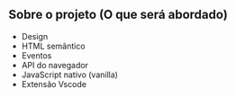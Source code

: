 ## Sobre o projeto (O que será abordado)

- Design
- HTML semântico
- Eventos
- API do navegador
- JavaScript nativo (vanilla)
- Extensão Vscode
